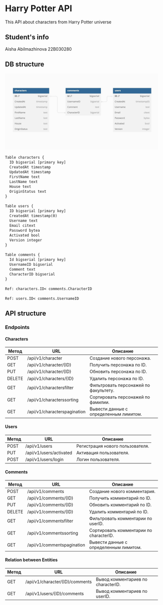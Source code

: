 # Harry Potter API
This API about characters from Harry Potter universe

## Student's info
Aisha Abilmazhinova 22B030280

## DB structure
![db structure](img.png)

```
Table characters {
  ID bigserial [primary key]
  CreatedAt timestamp
  UpdatedAt timestamp
  FirstName text
  LastName text
  House text
  OriginStatus text
}

Table users {
  ID bigserial [primary key]
  CreatedAt timestamp(0) 
  Username text 
  Email citext 
  Password bytea
  Activated bool 
  Version integer 
}

Table comments {
  Id bigserial [primary key]
  UsernameID bigserial 
  Comment text
  CharacterID bigserial 
}

Ref: characters.ID< comments.CharacterID

Ref: users.ID< comments.UsernameID
```
## API structure

### Endpoints

#### Characters

| Метод | URL | Описание |
|---|---|---|
| POST | /api/v1/character | Создание нового персонажа. |
| GET | /api/v1/character/{ID} | Получить персонажа по ID. |
| PUT | /api/v1/character/{ID} | Обновить персонажа по ID. |
| DELETE | /api/v1/characters/{ID} | Удалить персонажа по ID. |
| GET | /api/v1/charactersfilter | Фильтровать персонажей по факультету. |
| GET | /api/v1/characterssorting | Сортировать персонажей по фамилии. |
| GET | /api/v1/characterspagination | Вывести данные с определенным лимитом. |

#### Users

| Метод | URL | Описание |
|---|---|---|
| POST | /api/v1/users | Регистрация нового пользователя. |
| PUT | /api/v1/users/activated |Активация пользователя. |
| POST | /api/v1/users/login | Логин пользователя. |

#### Comments

| Метод | URL | Описание |
|---|---|---|
| POST | /api/v1/comments | Создание нового комментария. |
| GET | /api/v1/comments/{ID} | Получить комментарий по ID. |
| PUT | /api/v1/comments/{ID}| Обновить комментарий по ID. |
| DELETE | /api/v1/comments/{ID} | Удалить комментарий по ID. |
| GET | /api/v1/commentsfilter | Фильтровать комментарии по userID. |
| GET | /api/v1/commentssorting | Сортировать комментарии по characterID. |
| GET | /api/v1/commentspagination | Вывести данные с определенным лимитом. |

#### Relation between Entities
| Метод | URL | Описание |
|---|---|---|
| GET | /api/v1/character/{ID}/comments | Вывод комментариев по characterID. |
| GET | /api/v1/users/{ID}/comments |Вывод комментариев по userID. |

